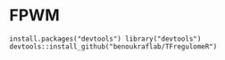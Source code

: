 # FPWM

`
install.packages("devtools")
library("devtools")
devtools::install_github("benoukraflab/TFregulomeR")
`
